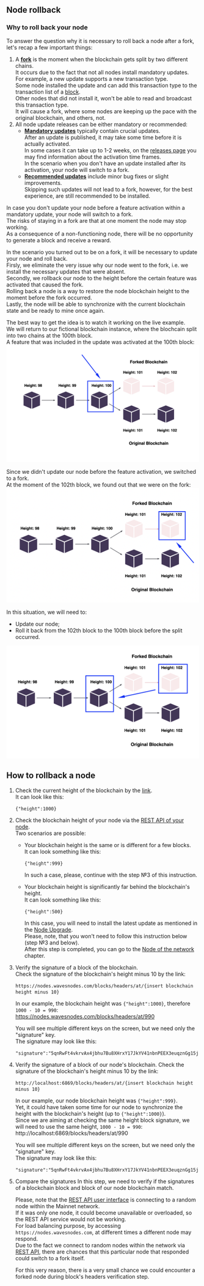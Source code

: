 ## Node rollback ##

### Why to roll back your node ###

To answer the question why it is necessary to roll back a node after a fork, let's recap a few important things:
1. A **<u>[fork]()</u>** is the moment when the blockchain gets split by two different chains.  
    It occurs due to the fact that not all nodes install mandatory updates.  
    For example, a new update supports a new transaction type.  
    Some node installed the update and can add this transaction type to the transaction list of a [block]().  
    Other nodes that did not install it, won't be able to read and broadcast this transaction type.  
    It will cause a fork, where some nodes are keeping up the pace with the original blockchain, and others, not.
2. All node update releases can be either mandatory or recommended:  
    - **<u>Mandatory updates</u>** typically contain crucial updates.  
        After an update is published, it may take some time before it is actually activated.  
        In some cases it can take up to 1-2 weeks, on the [releases page](https://github.com/wavesplatform/Waves/releases) you may find information about the activation time frames.    
        In the scenario when you don't have an update installed after its activation, your node will switch to a fork.
    - **<u>Recommended updates</u>** include minor bug fixes or slight improvements.  
        Skipping such updates will not lead to a fork, however, for the best experience, are still recommended to be installed.

In case you don't update your node before a feature activation within a mandatory update, your node will switch to a fork.  
The risks of staying in a fork are that at one moment the node may stop working.  
As a consequence of a non-functioning node, there will be no opportunity to generate a block and receive a reward.  
  
In the scenario you turned out to be on a fork, it will be necessary to update your node and roll back.  
Firsly, we eliminate the very issue why our node went to the fork, i.e. we install the necessary updates that were absent.  
Secondly, we rollback our node to the height before the certain feature was activated that caused the fork.  
Rolling back a node is a way to restore the node blockchain height to the moment before the fork occurred.  
Lastly, the node will be able to synchronize with the current blockchain state and be ready to mine once again.  

The best way to get the idea is to watch it working on the live example.  
We will return to our fictional blockchain instance, where the blochcain split into two chains at the 100th block.  
A feature that was included in the update was activated at the 100th block:    
![](./images/noderoll.png)

Since we didn't update our node before the feature activation, we switched to a fork.  
At the moment of the 102th block, we found out that we were on the fork:  
![](./images/102block.png)

In this situation, we will need to:
- Update our node;
- Roll it back from the 102th block to the 100th block before the split occurred.  
    
![](./images/102to100.png)

## How to rollback a node ###

1. Check the current height of the blockchain by the [link](https://nodes.wavesnodes.com/blocks/height).  
    It can look like this:

    ```
    {"height":1000}
    ```
2. Check the blockchain height of your node via the [REST API of your node](http://localhost:6869/blocks/height).  
    Two scenarios are possible:
    - Your blockchain height is the same or is different for a few blocks.  
        It can look something like this:  

        ```
        {"height":999}
        ```
        In such a case, please, continue with the step №3 of this instruction.
    - Your blockchain height is significantly far behind the blockchain's height.  
        It can look something like this:
        
        ```
        {"height":500}
        ```  
        In this case, you will need to install the latest update as mentioned in the [Node Upgrade](#node-upgrade).  
        Please, note, that you won't need to follow this instruction below (step №3 and below).  
        After this step is completed, you can go to the [Node of the network]() chapter.
3. Verify the signature of a block of the blockchain.   
    Check the signature of the blockchain's height minus 10 by the link:
    
    ```
    https://nodes.wavesnodes.com/blocks/headers/at/{insert blockchain height minus 10}
    ```
    In our example, the blockchain height was `{"height":1000}`, therefore `1000 - 10 = 990`:  
    https://nodes.wavesnodes.com/blocks/headers/at/990

    You will see multiple different keys on the screen, but we need only the "signature" key.  
    The signature may look like this:

    ```
    "signature":"5qnRwFt4vkrvAx4jbhu7Bu8XHrxY17JkYV41nbnPEEX3euqznGg15j9i2si1K2k5rZahRiDQovwxFq459Rwewjf7"
    ```
4. Verify the signature of a block of our node's blockchain.
    Check the signature of the blockchain's height minus 10 by the link:
    
    ```
    http://localhost:6869/blocks/headers/at/{insert blockchain height minus 10}
    ```
    In our example, our node blockchain height was `{"height":999}`.  
    Yet, it could have taken some time for our node to synchronize the height with the blockchain's height (up to `{"height":1000}`).  
    Since we are aiming at checking the same height block signature, we will need to use the same height, `1000 - 10 = 990`:  
    http://localhost:6869/blocks/headers/at/990

    You will see multiple different keys on the screen, but we need only the "signature" key.  
    The signature may look like this:

    ```
    "signature":"5qnRwFt4vkrvAx4jbhu7Bu8XHrxY17JkYV41nbnPEEX3euqznGg15j9i2si1K2k5rZahRiDQovwxFq459Rwewjf7"
    ```

5. Compare the signatures 
    In this step, we need to verify if the signatures of a blockchain block and block of our node blockchain match.  
       
    Please, note that the [REST API user interface](https://nodes.wavesnodes.com/) is connecting to a random node within the Mainnet network.  
    If it was only one node, it could become unavailable or overloaded, so the REST API service would not be working.  
    For load balancing purpose, by accessing `https://nodes.wavesnodes.com`, at different times a different node may respond.   
    Due to the fact we connect to random nodes within the network via [REST API](https://nodes.wavesnodes.com/), there are chances that this particular node that responded could switch to a fork itself.   

    For this very reason, there is a very small chance we could encounter a forked node during block's headers verification step.  
   
    







<!-- 
4. Чекаем высоту нашей ноды и блокчейна.
Например, высота 100.
2. От этой высоты вычитаем 10.
100 - 10 = 90
Делаем еще раз спустся 20 минут если не совпадают - 
3. На 90 блоке проверяем хэдеры, а именно значение signature.
4. 
Если signature ноды и блокчейна совпадают - можно выдохнуть и ждать новых обновлений.
Если signature ноды и блокчейна не совпадают - обновляю ноду и откачиваю на 2000 блоков назад. Только в случае ошибки - заново выкачиваю блокчейн. -->